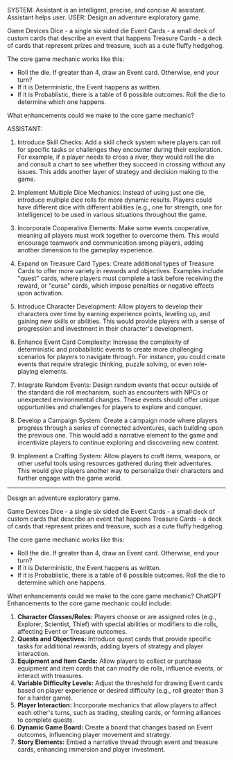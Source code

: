 SYSTEM: Assistant is an intelligent, precise, and concise AI assistant. Assistant helps user.
USER:
Design an adventure exploratory game.

Game Devices
Dice - a single six sided die
Event Cards - a small deck of custom cards that describe an event that happens
Treasure Cards - a deck of cards that represent prizes and treasure, such as a cute fluffy hedgehog.

The core game mechanic works like this:
- Roll the die. If greater than 4, draw an Event card. Otherwise, end your turn?
- If it is Deterministic, the Event happens as written.
- If it is Probablistic, there is a table of 6 possible outcomes. Roll the die to determine which one happens.

What enhancements could we make to the core game mechanic?

ASSISTANT:



1. Introduce Skill Checks: Add a skill check system where players can roll for specific tasks or challenges they encounter during their exploration. For example, if a player needs to cross a river, they would roll the die and consult a chart to see whether they succeed in crossing without any issues. This adds another layer of strategy and decision making to the game.

2. Implement Multiple Dice Mechanics: Instead of using just one die, introduce multiple dice rolls for more dynamic results. Players could have different dice with different abilities (e.g., one for strength, one for intelligence) to be used in various situations throughout the game.

3. Incorporate Cooperative Elements: Make some events cooperative, meaning all players must work together to overcome them. This would encourage teamwork and communication among players, adding another dimension to the gameplay experience.

4. Expand on Treasure Card Types: Create additional types of Treasure Cards to offer more variety in rewards and objectives. Examples include "quest" cards, where players must complete a task before receiving the reward, or "curse" cards, which impose penalties or negative effects upon activation.

5. Introduce Character Development: Allow players to develop their characters over time by earning experience points, leveling up, and gaining new skills or abilities. This would provide players with a sense of progression and investment in their character's development.

6. Enhance Event Card Complexity: Increase the complexity of deterministic and probabilistic events to create more challenging scenarios for players to navigate through. For instance, you could create events that require strategic thinking, puzzle solving, or even role-playing elements.

7. Integrate Random Events: Design random events that occur outside of the standard die roll mechanism, such as encounters with NPCs or unexpected environmental changes. These events should offer unique opportunities and challenges for players to explore and conquer.

8. Develop a Campaign System: Create a campaign mode where players progress through a series of connected adventures, each building upon the previous one. This would add a narrative element to the game and incentivize players to continue exploring and discovering new content.

9. Implement a Crafting System: Allow players to craft items, weapons, or other useful tools using resources gathered during their adventures. This would give players another way to personalize their characters and further engage with the game world.

---

Design an adventure exploratory game.

Game Devices
Dice - a single six sided die
Event Cards - a small deck of custom cards that describe an event that happens
Treasure Cards - a deck of cards that represent prizes and treasure, such as a cute fluffy hedgehog.

The core game mechanic works like this:
- Roll the die. If greater than 4, draw an Event card. Otherwise, end your turn?
- If it is Deterministic, the Event happens as written.
- If it is Probablistic, there is a table of 6 possible outcomes. Roll the die to determine which one happens.

What enhancements could we make to the core game mechanic?
ChatGPT
Enhancements to the core game mechanic could include:

1. **Character Classes/Roles:** Players choose or are assigned roles (e.g., Explorer, Scientist, Thief) with special abilities or modifiers to die rolls, affecting Event or Treasure outcomes.
2. **Quests and Objectives:** Introduce quest cards that provide specific tasks for additional rewards, adding layers of strategy and player interaction.
3. **Equipment and Item Cards:** Allow players to collect or purchase equipment and item cards that can modify die rolls, influence events, or interact with treasures.
4. **Variable Difficulty Levels:** Adjust the threshold for drawing Event cards based on player experience or desired difficulty (e.g., roll greater than 3 for a harder game).
5. **Player Interaction:** Incorporate mechanics that allow players to affect each other's turns, such as trading, stealing cards, or forming alliances to complete quests.
6. **Dynamic Game Board:** Create a board that changes based on Event outcomes, influencing player movement and strategy.
7. **Story Elements:** Embed a narrative thread through event and treasure cards, enhancing immersion and player investment.
